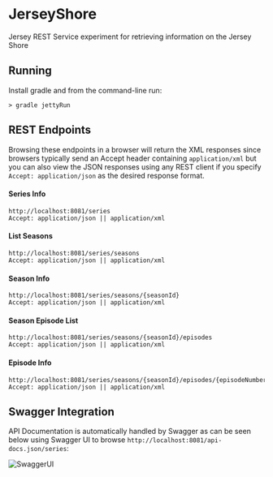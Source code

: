 JerseyShore
===========

Jersey REST Service experiment for retrieving information on the Jersey Shore

## Running

Install gradle and from the command-line run:

    > gradle jettyRun

## REST Endpoints

Browsing these endpoints in a browser will return the XML responses since browsers typically send
an Accept header containing `application/xml` but you can also view the JSON responses using any REST client
if you specify `Accept: application/json` as the desired response format.

#### Series Info

    http://localhost:8081/series
    Accept: application/json || application/xml

#### List Seasons

    http://localhost:8081/series/seasons
    Accept: application/json || application/xml

#### Season Info

    http://localhost:8081/series/seasons/{seasonId}
    Accept: application/json || application/xml

#### Season Episode List

    http://localhost:8081/series/seasons/{seasonId}/episodes
    Accept: application/json || application/xml

#### Episode Info

    http://localhost:8081/series/seasons/{seasonId}/episodes/{episodeNumber}
    Accept: application/json || application/xml

## Swagger Integration

API Documentation is automatically handled by Swagger as can be seen below using Swagger UI
to browse `http://localhost:8081/api-docs.json/series`:

![SwaggerUI](https://raw.github.com/colincasey/JerseyShore/master/swagger-ui.png)
